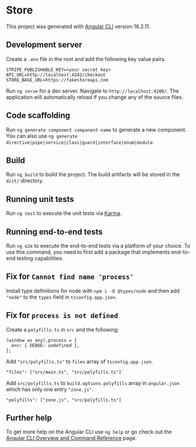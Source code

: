 # Store

This project was generated with [Angular CLI](https://github.com/angular/angular-cli) version 16.2.11.

## Development server

Create a `.env` file in the root and add the following key value pairs.

```
STRIPE_PUBLISHABLE_KEY=<your secret key>
API_URL=http://localhost:4242/checkout
STORE_BASE_URL=https://fakestoreapi.com
```

Run `ng serve` for a dev server. Navigate to `http://localhost:4200/`. The application will automatically reload if you change any of the source files.

## Code scaffolding

Run `ng generate component component-name` to generate a new component. You can also use `ng generate directive|pipe|service|class|guard|interface|enum|module`.

## Build

Run `ng build` to build the project. The build artifacts will be stored in the `dist/` directory.

## Running unit tests

Run `ng test` to execute the unit tests via [Karma](https://karma-runner.github.io).

## Running end-to-end tests

Run `ng e2e` to execute the end-to-end tests via a platform of your choice. To use this command, you need to first add a package that implements end-to-end testing capabilities.

## Fix for `Cannot find name 'process'`

Install type definitions for node with `npm i -D @types/node` and then add `"node"` to the `types` field in `tsconfig.app.json`.

## Fix for `process is not defined`

Create a `polyfills.ts` in `src` and the following:

```
(window as any).process = {
  env: { DEBUG: undefined },
};
```

Add `"src/polyfills.ts"` to `files` array of `tsconfig.app.json`.

```
"files": ["src/main.ts", "src/polyfills.ts"]`
```

Add `src/polyfills.ts` to `build.options.polyfills` array in `angular.json` which has only one entry `"zone.js"`.

```
"polyfills": ["zone.js", "src/polyfills.ts"]
```

## Further help

To get more help on the Angular CLI use `ng help` or go check out the [Angular CLI Overview and Command Reference](https://angular.io/cli) page.

```

```
